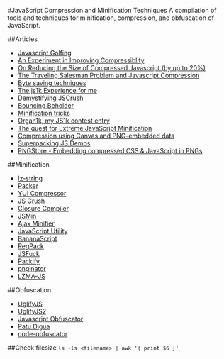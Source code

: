 #JavaScript Compression and Minification Techniques
A compilation of tools and techniques for minification, compression, and
obfuscation of JavaScript.

##Articles
* [Javascript Golfing](http://www.claudiocc.com/javascript-golfing/)
* [An Experiment in Improving Compressiblity](https://rfk.id.au/blog/entry/cromulate-improve-compressibility/)
* [On Reducing the Size of Compressed Javascript (by up to 20%)](http://timepedia.blogspot.it/2009/08/on-reducing-size-of-compressed.html)
* [The Traveling Salesman Problem and Javascript Compression](http://timepedia.blogspot.it/2009/11/traveling-salesman-problem-and.html)
* [Byte saving techniques](https://github.com/jed/140bytes/wiki/Byte-saving-techniques)
* [The js1k Experience for me](http://slides.com/zz85/the-js1k-experience#/)
* [Demystifying JSCrush](http://blog.nikhilism.com/2012/04/demystifying-jscrush.html)
* [Bouncing Beholder](http://marijnhaverbeke.nl/js1k/)
* [Minification tricks](http://qfox.nl/notes/111)
* [Organ1k, my JS1k contest entry](http://benalman.com/news/2010/08/organ1k-js1k-contest-entry/)
* [The quest for Extreme JavaScript Minification](http://thingsinjars.com/post/293/the-quest-for-extreme-javascript-minification/)
* [Compression using Canvas and PNG-embedded data](http://blog.nihilogic.dk/2008/05/compression-using-canvas-and-png.html)
* [Superpacking JS Demos](http://daeken.com/superpacking-js-demos)
* [PNGStore - Embedding compressed CSS & JavaScript in PNGs](http://www.iamcal.com/png-store/)

##Minification
* [lz-string](https://github.com/pieroxy/lz-string/)
* [Packer](http://dean.edwards.name/packer/)
* [YUI Compressor](http://yui.github.io/yuicompressor/)
* [JS Crush](http://www.iteral.com/jscrush/)
* [Closure Compiler](http://closure-compiler.appspot.com/home)
* [JSMin](https://github.com/douglascrockford/JSMin)
* [Ajax Minifier](http://ajaxmin.codeplex.com/)
* [JavaScript Utility](http://jsutility.pjoneil.net/)
* [BananaScript](http://www.bananascript.com/)
* [RegPack](https://github.com/Siorki/RegPack)
* [JSFuck](https://github.com/aemkei/jsfuck)
* [Packify](https://github.com/cowboy/javascript-packify)
* [pnginator](https://gist.github.com/gasman/2560551)
* [LZMA-JS](https://github.com/nmrugg/LZMA-JS/)

##Obfuscation
* [UglifyJS](http://marijnhaverbeke.nl/uglifyjs)
* [UglifyJS2](https://github.com/mishoo/UglifyJS2)
* [Javascript Obfuscator](http://www.javascriptobfuscator.com/)
* [Patu Digua](http://sourceforge.net/projects/digua/)
* [node-obfuscator](https://github.com/stephenmathieson/node-obfuscator)

##Check filesize
`ls -ls <filename> | awk '{ print $6 }'`


